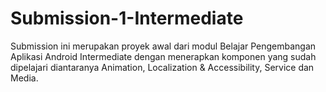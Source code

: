 # Submission-1-Intermediate
Submission ini merupakan proyek awal dari modul Belajar Pengembangan Aplikasi Android Intermediate dengan menerapkan komponen yang sudah dipelajari diantaranya Animation, Localization &amp; Accessibility, Service dan Media.
